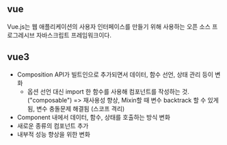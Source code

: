 ## vue
Vue.js는 웹 애플리케이션의 사용자 인터페이스를 만들기 위해 사용하는 오픈 소스 프로그레시브 자바스크립트 프레임워크이다.

## vue3
- Composition API가 빌트인으로 추가되면서 데이터, 함수 선언, 상태 관리 등이 변화
   - 옵션 선언 대신 import 한 함수를 사용해 컴포넌트를 작성하는 것. ("composable")
   => 재사용성 향상, Mixin할 때 변수 backtrack 할 수 있게 됨, 변수 충돌문제 해결됨 (스코프 격리)
- Component 내에서 데이터, 함수, 상태를 호출하는 방식 변화
- 새로운 종류의 컴포넌트 추가
- 내부적 성능 향상을 위한 변화


